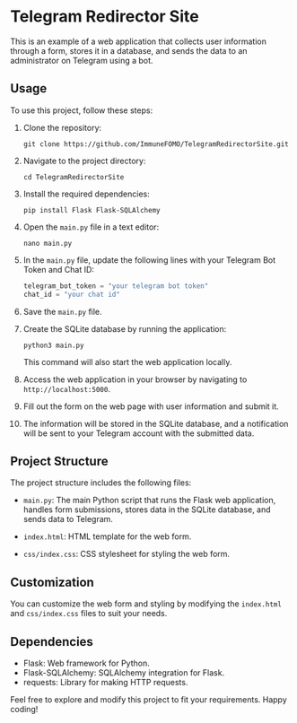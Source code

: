 # Telegram Redirector Site

This is an example of a web application that collects user information through a form, stores it in a database, and sends the data to an administrator on Telegram using a bot.

## Usage

To use this project, follow these steps:

1. Clone the repository:

   ```shell
   git clone https://github.com/ImmuneFOMO/TelegramRedirectorSite.git
   ```

2. Navigate to the project directory:

   ```shell
   cd TelegramRedirectorSite
   ```

3. Install the required dependencies:

   ```shell
   pip install Flask Flask-SQLAlchemy
   ```

4. Open the `main.py` file in a text editor:

   ```shell
   nano main.py
   ```

5. In the `main.py` file, update the following lines with your Telegram Bot Token and Chat ID:

   ```python
   telegram_bot_token = "your telegram bot token"
   chat_id = "your chat id"
   ```

6. Save the `main.py` file.

7. Create the SQLite database by running the application:

   ```shell
   python3 main.py
   ```

   This command will also start the web application locally.

8. Access the web application in your browser by navigating to `http://localhost:5000`.

9. Fill out the form on the web page with user information and submit it.

10. The information will be stored in the SQLite database, and a notification will be sent to your Telegram account with the submitted data.

## Project Structure

The project structure includes the following files:

- `main.py`: The main Python script that runs the Flask web application, handles form submissions, stores data in the SQLite database, and sends data to Telegram.

- `index.html`: HTML template for the web form.

- `css/index.css`: CSS stylesheet for styling the web form.

## Customization

You can customize the web form and styling by modifying the `index.html` and `css/index.css` files to suit your needs.

## Dependencies

- Flask: Web framework for Python.
- Flask-SQLAlchemy: SQLAlchemy integration for Flask.
- requests: Library for making HTTP requests.

Feel free to explore and modify this project to fit your requirements. Happy coding!
